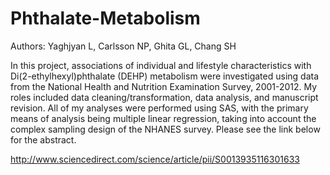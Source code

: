 # Phthalate-Metabolism
Authors: Yaghjyan L, Carlsson NP, Ghita GL, Chang SH

In this project, associations of individual and lifestyle characteristics with Di(2-ethylhexyl)phthalate (DEHP) metabolism were investigated using data from the National Health and Nutrition Examination Survey, 2001-2012. My roles included data cleaning/transformation, data analysis, and manuscript revision. All of my analyses were performed using SAS, with the primary means of analysis being multiple linear regression, taking into account the complex sampling design of the NHANES survey. Please see the link below for the abstract.

http://www.sciencedirect.com/science/article/pii/S0013935116301633
